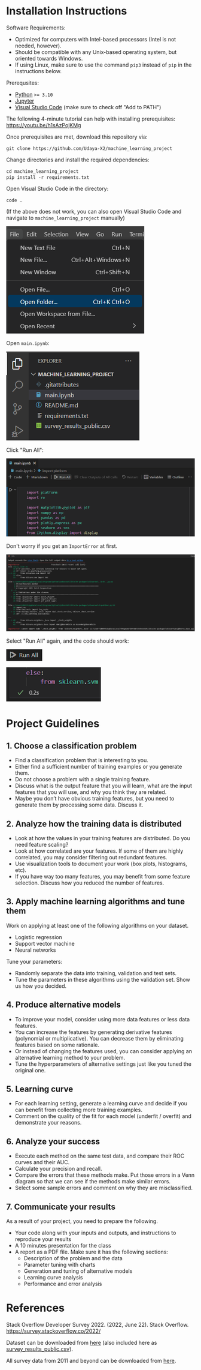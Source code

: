 # Installation Instructions #

Software Requirements:
* Optimized for computers with Intel-based processors (Intel is not needed, however).
* Should be compatible with any Unix-based operating system, but oriented towards Windows.
* If using Linux, make sure to use the command `pip3` instead of `pip` in the instructions below.

Prerequsites:
* [Python](https://www.python.org/downloads/) `>= 3.10`
* [Jupyter](https://jupyter.org/install)
* [Visual Studio Code](https://code.visualstudio.com/) (make sure to check off "Add to PATH")

The following 4-minute tutorial can help with installing prerequisites: https://youtu.be/h1sAzPojKMg

Once prerequisites are met, download this repository via:
```
git clone https://github.com/Udaya-X2/machine_learning_project
```

Change directories and install the required dependencies:
```
cd machine_learning_project
pip install -r requirements.txt
```

Open Visual Studio Code in the directory:
```
code .
```

(If the above does not work, you can also open Visual Studio Code and navigate to `machine_learning_project` manually)

![](assets/open_folder.png)

Open `main.ipynb`:

![](assets/explorer.png)

Click "Run All":

![](assets/run_all_1.png)

Don't worry if you get an `ImportError` at first.

![](assets/import_error.png)

Select "Run All" again, and the code should work:

![](assets/run_all_2.png)

![](assets/run_all_3.png)

# Project Guidelines #

## 1. Choose a classification problem ##

* Find a classification problem that is interesting to you.
* Either find a sufficient number of training examples or you generate them.
* Do not choose a problem with a single training feature.
* Discuss what is the output feature that you will learn, what are the input features that you will use, and why you think they are related.
* Maybe you don’t have obvious training features, but you need to generate them by processing some data. Discuss it.

## 2. Analyze how the training data is distributed ##

* Look at how the values in your training features are distributed. Do you need feature scaling?
* Look at how correlated are your features. If some of them are highly correlated, you may consider filtering out redundant features.
* Use visualization tools to document your work (box plots, histograms, etc).
* If you have way too many features, you may benefit from some feature selection. Discuss how you reduced the number of features.

## 3. Apply machine learning algorithms and tune them ##

Work on applying at least one of the following algorithms on your dataset.
* Logistic regression
* Support vector machine
* Neural networks

Tune your parameters:
* Randomly separate the data into training, validation and test sets.
* Tune the parameters in these algorithms using the validation set. Show us how you decided.

## 4. Produce alternative models ##

* To improve your model, consider using more data features or less data features.
* You can increase the features by generating derivative features (polynomial or multiplicative). You can decrease them by eliminating features based on some rationale.
* Or instead of changing the features used, you can consider applying an alternative learning method to your problem.
* Tune the hyperparameters of alternative settings just like you tuned the original one.

## 5. Learning curve ##

* For each learning setting, generate a learning curve and decide if you can benefit from collecting more training examples.
* Comment on the quality of the fit for each model (underfit / overfit) and demonstrate your reasons.

## 6. Analyze your success ##

* Execute each method on the same test data, and compare their ROC curves and their AUC.
* Calculate your precision and recall.
* Compare the errors that these methods make. Put those errors in a Venn diagram so that we can see if the methods make similar errors.
* Select some sample errors and comment on why they are misclassified.

## 7. Communicate your results ##

As a result of your project, you need to prepare the following.
* Your code along with your inputs and outputs, and instructions to reproduce your results
* A 10 minutes presentation for the class
* A report as a PDF file. Make sure it has the following sections:
    * Description of the problem and the data
    * Parameter tuning with charts
    * Generation and tuning of alternative models
    * Learning curve analysis
    * Performance and error analysis

# References #

Stack Overflow Developer Survey 2022. (2022, June 22). Stack Overflow. https://survey.stackoverflow.co/2022/

Dataset can be downloaded from [here](https://info.stackoverflowsolutions.com/rs/719-EMH-566/images/stack-overflow-developer-survey-2022.zip) (also included here as [survey_results_public.csv](survey_results_public.csv)).

All survey data from 2011 and beyond can be downloaded from [here](https://insights.stackoverflow.com/survey/).
